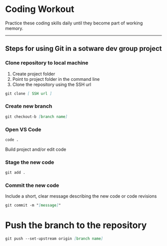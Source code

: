# Coding Workout
Practice these coding skills daily until they become part of working memory.

*****

## Steps for using Git in a sotware dev group project


### Clone repository to local machine

1. Create project folder
2. Point to project folder in the command line
3. Clone the repository using the SSH url

```markdown
git clone [ SSH url ]
```

### Create new branch

```markdown
git checkout-b [branch name]
```

### Open VS Code

```markdown
code .
```

Build project and/or edit code

### Stage the new code

```markdown
git add .
```

### Commit the new code
Include a short, clear message describing the new code or code revisions

```markdown
git commit -m "[message]"
```
# Push the branch to the repository
 
 ```markdown
git push --set-upstream origin [branch name]
```

<!--- Comments
Create a new repository on the command line

```markdown
git init
git add README.md
git commit -m "first commit"
git branch -M main
git remote add origin git@github.com:[GitHub account]/[Repo name].git
git push -u origin main
```

…or push an existing repository from the command line

```markdown
git remote add origin git@github.com:[GitHub account]/[Repo name].git
git branch -M main
git push -u origin main
```
-->

<!--- Comments

```markdown
# Header 1
## Header 2
### Header 3

- Bulleted
- List

1. Numbered
2. List

**Bold** and _Italic_ and `Code` text

[Link](url) and ![Image](src)
```

-->



